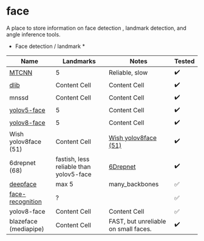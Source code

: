 # face

A place to store information on face detection , landmark detection, and angle inference tools. 

* Face detection / landmark * 

|    Name       | Landmarks         | Notes |     Tested |
| ------------- | ------------- | ------------- | ------------- |
|  [MTCNN](https://pypi.org/project/mtcnn/)        | 5  | Reliable, slow  | :heavy_check_mark:   |
|  [dlib](https://pypi.org/project/dlib/)         | Content Cell  | Content Cell  | :heavy_check_mark:  |
| mnssd         | Content Cell  | Content Cell  | :heavy_check_mark:  |
| [yolov5-face](https://github.com/deepcam-cn/yolov5-face)   | 5  | Content Cell  |:heavy_check_mark:  |
| [yolov8-face](https://github.com/derronqi/yolov8-face)   | 5  | Content Cell  | :heavy_check_mark:  |
| Wish yolov8face (51)  | Content Cell  | [Wish yolov8face (51)](https://github.com/wish44165/Optimizing-Facial-Landmark-Estimation-for-Embedded-Systems)  |:heavy_check_mark:  |
| 6drepnet (68)     | fastish, less reliable than yolov5-face | [6Drepnet](https://github.com/thohemp/6DRepNet)  |:heavy_check_mark:   |
| [deepface](https://pypi.org/project/deepface/#:~:text=Deepface%20is%20a%20hybrid%20face,configuration%20uses%20VGG%2DFace%20model.)  | max 5  |  many_backbones | :white_check_mark:  |
| [face-recognition](https://pypi.org/project/face-recognition/)  | ?   |      | :white_check_mark:  |
| yolov8-face   | Content Cell  | Content Cell  | :white_check_mark:  |
| blazeface (mediapipe)  | Content Cell  | FAST, but unreliable on small faces.   | :heavy_check_mark:  |



